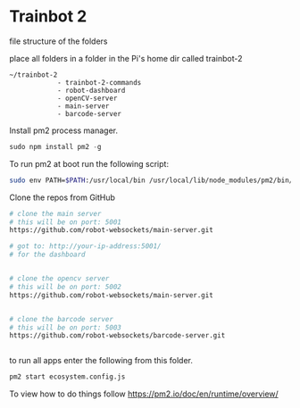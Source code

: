# Trainbot 2

file structure of the folders

place all folders in a folder in the Pi's home dir called trainbot-2

```
~/trainbot-2
            - trainbot-2-commands
            - robot-dashboard
            - openCV-server
            - main-server
            - barcode-server

```

Install pm2 process manager.

```javascript
sudo npm install pm2 -g
```

To run pm2 at boot run the following script:

```bash
sudo env PATH=$PATH:/usr/local/bin /usr/local/lib/node_modules/pm2/bin/pm2 startup systemd -u pi --hp /home/pi/trainbot-2/trainbot-2-commands
```

Clone the repos from GitHub

```BASH
# clone the main server
# this will be on port: 5001
https://github.com/robot-websockets/main-server.git

# got to: http://your-ip-address:5001/
# for the dashboard


# clone the opencv server
# this will be on port: 5002
https://github.com/robot-websockets/main-server.git


# clone the barcode server
# this will be on port: 5003
https://github.com/robot-websockets/barcode-server.git



```

to run all apps enter the following from this folder.

```bash
pm2 start ecosystem.config.js
```

To view how to do things follow https://pm2.io/doc/en/runtime/overview/
